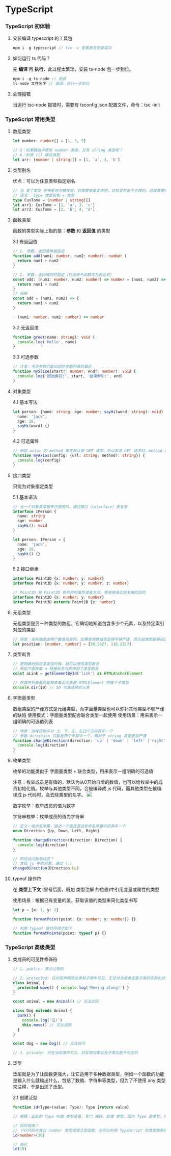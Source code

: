 # TypeScript

### TypeScript 初体验

1. 安装编译 typescript 的工具包
   ```typescript
   npm i -g typescript // tsc -v 查看是否安装成功
   ```
2. 如何运行 ts 代码？

    先 **编译** 再 **执行**，此过程太繁琐，安装 ts-node 包一步到位。
    ```typescript
    npm i -g ts-node // 安装
    ts-node 文件名字 // 编译、执行一步到位
    ```

3. 处理报错

    当运行 tsc-node 报错时，需要有 tsconfig.json 配置文件，命令：tsc -init

### TypeScript 常用类型

1. 数组类型
    ```typescript
    let number: number[] = [1, 3, 5]

    // Q：如果数组中既有 number 类型，又有 string 类型呢？
    // A：利用 (|) 联合类型
    let arr: (number | string)[] = [1, 'a', 3, 'b']
    ```

2. 类型别名

    优点：可以为任意类型指定别名

    ```typescript
    // 当 某个类型 在多处地方被使用，则需要被重复声明，这样显然是不合理的，这就需要给此类型起一个别名
    // 语法： type 类型别名 = 类型
    type CusTome = (number | string)[]
    let arr1: CusTome = [1, 'a', 3, 'c']
    let arr2: CusTome = [2, 'b', 4, 'd']
    ```

3. 函数类型
    
    函数的类型实际上指的是：**参数** 和 **返回值** 的类型
    
    3.1 有返回值

    ```typescript
    // 1. 参数、返回值单独指定
    function add(num1: number, num2: number): number {
      return num1 + num2
    }

    // 2. 参数、返回值同时指定（只适用于函数作为表达式）
    const add: (num1: number, num2: number) => number = (num1, num2) => {
      return num1 + num2
    }
    // 拆解
    const add = (num1, num2) => {
      return num1 + num2
    }

    : (num1: number, num2: number) => number
    ```
    3.2 无返回值

    ```typescript
    function greet(name: string): void {
      console.log('Hello', name)
    }
    ```
    3.3 可选参数
    ```typescript
    // 注意：可选参数只能出现在参数列表的最后
    function mySlice(start?: number, end?: number): void {
      console.log('起始索引:', start, '结束索引:', end)
    }
    ```

4. 对象类型

    4.1 基本写法

    ```typescript
    let person: {name: string; age: number; sayHi(word: string): void} = {
      name: 'jack',
      age: 19,
      sayHi(word) {}
    }
    ```

    4.2 可选属性

    ```typescript
    // 例如 axios 的 method 属性默认是 GET 请求，所以发送 GET 请求时，method 属性非必要填写
    function myAxios(config: {url: string; method?: string}) {
      console.log(config)
    }
    ```

5. 接口类型

    只能为对象指定类型

    5.1 基本语法

    ```typescript
    // 当一个对象类型被多次使用时，通过接口（interface）来复用
    interface IPerson {
      name: string
      age: number
      sayHi(): void
    }

    let person: IPerson = {
      name: 'jack',
      age: 19,
      sayHi() {}
    }
    ```

    5.2 接口继承
    ```typescript
    interface Point2D {x: number; y: number}
    interface Point3D {x: number; y: number; z: number}

    // Point3D 和 Point2D 有共用的属性或者方法，使用继承达到复用的目的
    interface Point2D {x: number; y: number}
    interface Point3D extends Point2D {z: number}
    ```

6. 元组类型

    元组类型是另一种类型的数组，它确切地知道包含多少个元素，以及特定索引对应的类型

    ```typescript
    // 场景：坐标轴是由两个数值组成的，如果使用数组则显得不够严谨，而元组类型能够指定含有多少个元素和每个元素的类型
    let position: [number, number] = [39.5427, 116.2317]
    ```

7. 类型断言

    ```typescript
    // 更明确地指定某类型时候，就可以使用类型断言
    // 例如下面获取 a 链接标签元素使用了类型断言
    const aLink = getElementById('link') as HTMLAnchorElement

    // 在属性列表最后能够查看此元素是 HTMLElement 的哪个子类型
    console.dir($0) // $0 代表选择的元素
    ```

8. 字面量类型

    数组类型的严谨方式是元组类型，而字面量类型也可以弥补其他类型不够严谨的缺陷
    使用模式：字面量类型配合联合类型一起使用
    使用场景：用来表示一组明确的可选值列表

    ```typescript
    // 场景：游戏控制中分 上、下、左、右四个方向其中一个
    // 参数 direction 只能是四个中其中一个，相对于 string 类型更加严谨
    function changeDirection(direction: 'up' | 'down' | 'left' |'right') {
      console.log(direction)
    }
    ```

9. 枚举类型

    枚举的功能类似于 字面量类型 + 联合类型，用来表示一组明确的可选值

    注意：枚举成员是有值的，默认为从0开始自增的数值，也可以给枚举中的成员初始化值。枚举与其他类型不同，会被编译成 js 代码，而其他类型在被编译成 js 代码时，会去除类型的名字。
    ![](https://img-blog.csdnimg.cn/9e7a5140daa94447a851a14f2e961c55.png?x-oss-process=image/watermark,type_d3F5LXplbmhlaQ,shadow_50,text_Q1NETiBASmFiZXpx,size_20,color_FFFFFF,t_70,g_se,x_16)
    
    数字枚举：枚举成员的值为数字

    字符串枚举：枚举成员的值为字符串

    ```typescript
    // 定义一组命名常量，描述一个值且是这些命名常量中的其中一个
    enum Direction {Up, Down, Left, Right}

    function changeDirection(direction: Direction) {
      console.log(direction)
    }

    // 如何访问枚举成员？
    // 类似 js 中的对象，通过 (.)
    changeDirection(Direction.Up)
    ```

10. typeof 操作符

    在 **类型上下文** (冒号后面，既加 类型注解 的位置)中引用变量或属性的类型

    使用场景：根据已有变量的值，获取该值的类型来简化类型书写

    ```typescript
    let p = {x: 1, y: 2}

    function formatPoint(point: {x: number; y: number}) {}

    // 利用 typeof 操作符简化如下
    function formatPointe(point: typeof p) {}
    ```
### TypeScript 高级类型

1. 类成员的可见性修饰符

    ```typescript
    // 1. public: 表示公有的

    // 2. protected: 仅对其声明所在类和子类中可见，无论对当前类还是子类的实例化对象都不可见
    class Animal {
      protected move() { console.log('Moving along!') }
    }

    const animal = new Animal() // 无法访问

    class Dog extends Animal {
      bark() {
        console.log('汪!')
        this.move() // 可以调用
      }
    }

    const dog = new Dog() // 无法访问

    // 3. private: 只在当前类中可见，对实例对象以及子类也是不可见的
    ```

2. 泛型

    泛型就是为了让函数更强大，让它适用于多种数据类型，例如一个函数的功能是输入什么就输出什么，包括了数值、字符串等类型，但为了不使用 any 类型来注释，于是出现了泛型。

    2.1 创建泛型
    
    ```typescript
    function id<Type>(value: Type): Type {return value}

    // 解释：此处的 Type 叫做 类型变量，专门 捕获、处理 类型，因为 Type 是类型，所以将其作为函数参数和返回值的类型，就实现了输入什么类型就输出什么类型的目的

    // 如何调用？
    // 下行代码代表以 number 类型调用泛型函数，也可以利用 TypeScript 的类型推断机制不指定类型
    id<number>(10)
    
    // 简化
    id(10)
    ```